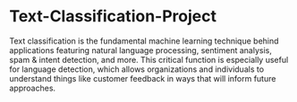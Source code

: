 # Text-Classification-Project

Text classification is the fundamental machine learning technique behind applications featuring natural language processing, sentiment analysis, spam & intent detection, and more. 
This critical function is especially useful for language detection, which allows organizations and individuals to understand things like customer feedback in ways that will inform future approaches.
